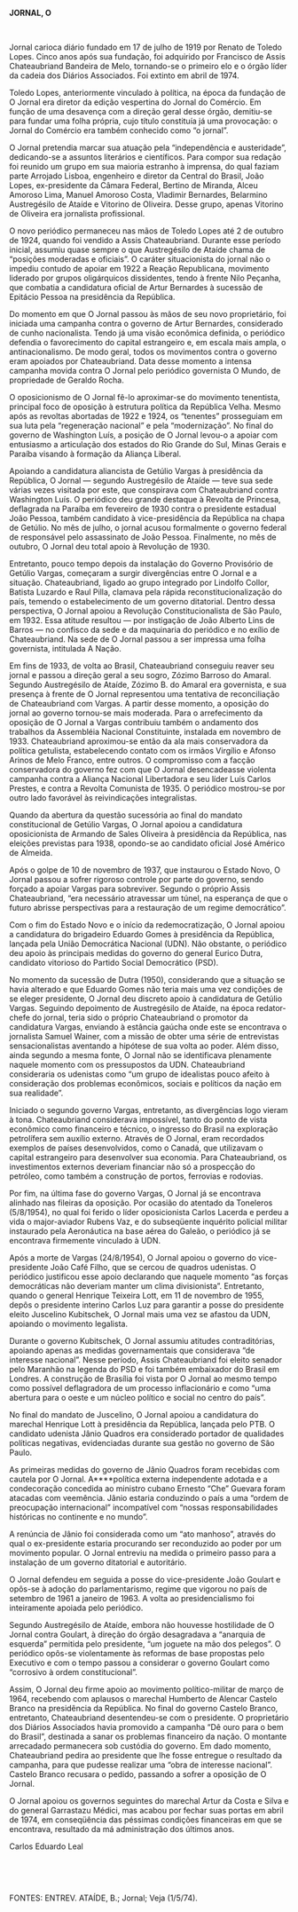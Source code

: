**JORNAL, O**

 

Jornal carioca diário fundado em 17 de julho de 1919 por Renato de
Toledo Lopes. Cinco anos após sua fundação, foi adquirido por Francisco
de Assis Chateaubriand Bandeira de Melo, tornando-se o primeiro elo e o
órgão líder da cadeia dos Diários Associados. Foi extinto em abril de
1974.

Toledo Lopes, anteriormente vinculado à política, na época da fundação
de O Jornal era diretor da edição vespertina do Jornal do Comércio. Em
função de uma desavença com a direção geral desse órgão, demitiu-se para
fundar uma folha própria, cujo título constituía já uma provocação: o
Jornal do Comércio era também conhecido como “o jornal”.

O Jornal pretendia marcar sua atuação pela “independência e
austeridade”, dedicando-se a assuntos literários e científicos. Para
compor sua redação foi reunido um grupo em sua maioria estranho à
imprensa, do qual faziam parte Arrojado Lisboa, engenheiro e diretor da
Central do Brasil, João Lopes, ex-presidente da Câmara Federal, Bertino
de Miranda, Alceu Amoroso Lima, Manuel Amoroso Costa, Vladimir
Bernardes, Belarmino Austregésilo de Ataíde e Vitorino de Oliveira.
Desse grupo, apenas Vitorino de Oliveira era jornalista profissional.

O novo periódico permaneceu nas mãos de Toledo Lopes até 2 de outubro de
1924, quando foi vendido a Assis Chateaubriand. Durante esse período
inicial, assumiu quase sempre o que Austregésilo de Ataíde chama de
“posições moderadas e oficiais”. O caráter situacionista do jornal não o
impediu contudo de apoiar em 1922 a Reação Republicana, movimento
liderado por grupos oligárquicos dissidentes, tendo à frente Nilo
Peçanha, que combatia a candidatura oficial de Artur Bernardes à
sucessão de Epitácio Pessoa na presidência da República.

Do momento em que O Jornal passou às mãos de seu novo proprietário, foi
iniciada uma campanha contra o governo de Artur Bernardes, considerado
de cunho nacionalista. Tendo já uma visão econômica definida, o
periódico defendia o favorecimento do capital estrangeiro e, em escala
mais ampla, o antinacionalismo. De modo geral, todos os movimentos
contra o governo eram apoiados por Chateaubriand. Data desse momento a
intensa campanha movida contra O Jornal pelo periódico governista O
Mundo, de propriedade de Geraldo Rocha.

O oposicionismo de O Jornal fê-lo aproximar-se do movimento tenentista,
principal foco de oposição à estrutura política da República Velha.
Mesmo após as revoltas abortadas de 1922 e 1924, os “tenentes”
prosseguiam em sua luta pela “regeneração nacional” e pela
“modernização”. No final do governo de Washington Luís, a posição de O
Jornal levou-o a apoiar com entusiasmo a articulação dos estados do Rio
Grande do Sul, Minas Gerais e Paraíba visando à formação da Aliança
Liberal.

Apoiando a candidatura aliancista de Getúlio Vargas à presidência da
República, O Jornal — segundo Austregésilo de Ataíde — teve sua sede
várias vezes visitada por este, que conspirava com Chateaubriand contra
Washington Luís. O periódico deu grande destaque à Revolta de Princesa,
deflagrada na Paraíba em fevereiro de 1930 contra o presidente estadual
João Pessoa, também candidato à vice-presidência da República na chapa
de Getúlio. No mês de julho, o jornal acusou formalmente o governo
federal de responsável pelo assassinato de João Pessoa. Finalmente, no
mês de outubro, O Jornal deu total apoio à Revolução de 1930.

Entretanto, pouco tempo depois da instalação do Governo Provisório de
Getúlio Vargas, começaram a surgir divergências entre O Jornal e a
situação. Chateaubriand, ligado ao grupo integrado por Lindolfo Collor,
Batista Luzardo e Raul Pilla, clamava pela rápida reconstitucionalização
do país, temendo o estabelecimento de um governo ditatorial. Dentro
dessa perspectiva, O Jornal apoiou a Revolução Constitucionalista de São
Paulo, em 1932. Essa atitude resultou — por instigação de João Alberto
Lins de Barros — no confisco da sede e da maquinaria do periódico e no
exílio de Chateaubriand. Na sede de O Jornal passou a ser impressa uma
folha governista, intitulada A Nação.

Em fins de 1933, de volta ao Brasil, Chateaubriand conseguiu reaver seu
jornal e passou a direção geral a seu sogro, Zózimo Barroso do Amaral.
Segundo Austregésilo de Ataíde, Zózimo B. do Amaral era governista, e
sua presença à frente de O Jornal representou uma tentativa de
reconciliação de Chateaubriand com Vargas. A partir desse momento, a
oposição do jornal ao governo tornou-se mais moderada. Para o
arrefecimento da oposição de O Jornal a Vargas contribuiu também o
andamento dos trabalhos da Assembléia Nacional Constituinte, instalada
em novembro de 1933. Chateaubriand aproximou-se então da ala mais
conservadora da política getulista, estabelecendo contato com os irmãos
Virgílio e Afonso Arinos de Melo Franco, entre outros. O compromisso com
a facção conservadora do governo fez com que O Jornal desencadeasse
violenta campanha contra a Aliança Nacional Libertadora e seu líder Luís
Carlos Prestes, e contra a Revolta Comunista de 1935. O periódico
mostrou-se por outro lado favorável às reivindicações integralistas.

Quando da abertura da questão sucessória ao final do mandato
constitucional de Getúlio Vargas, O Jornal apoiou a candidatura
oposicionista de Armando de Sales Oliveira à presidência da República,
nas eleições previstas para 1938, opondo-se ao candidato oficial José
Américo de Almeida.

Após o golpe de 10 de novembro de 1937, que instaurou o Estado Novo, O
Jornal passou a sofrer rigoroso controle por parte do governo, sendo
forçado a apoiar Vargas para sobreviver. Segundo o próprio Assis
Chateaubriand, “era necessário atravessar um túnel, na esperança de que
o futuro abrisse perspectivas para a restauração de um regime
democrático”.

Com o fim do Estado Novo e o início da redemocratização, O Jornal apoiou
a candidatura do brigadeiro Eduardo Gomes à presidência da República,
lançada pela União Democrática Nacional (UDN). Não obstante, o periódico
deu apoio às principais medidas do governo do general Eurico Dutra,
candidato vitorioso do Partido Social Democrático (PSD).

No momento da sucessão de Dutra (1950), considerando que a situação se
havia alterado e que Eduardo Gomes não teria mais uma vez condições de
se eleger presidente, O Jornal deu discreto apoio à candidatura de
Getúlio Vargas. Seguindo depoimento de Austregésilo de Ataíde, na época
redator-chefe do jornal, teria sido o próprio Chateaubriand o promotor
da candidatura Vargas, enviando à estância gaúcha onde este se
encontrava o jornalista Samuel Wainer, com a missão de obter uma série
de entrevistas sensacionalistas aventando a hipótese de sua volta ao
poder. Além disso, ainda segundo a mesma fonte, O Jornal não se
identificava plenamente naquele momento com os pressupostos da UDN.
Chateaubriand consideraria os udenistas como “um grupo de idealistas
pouco afeito à consideração dos problemas econômicos, sociais e
políticos da nação em sua realidade”.

Iniciado o segundo governo Vargas, entretanto, as divergências logo
vieram à tona. Chateaubriand considerava impossível, tanto do ponto de
vista econômico como financeiro e técnico, o ingresso do Brasil na
exploração petrolífera sem auxílio externo. Através de O Jornal, eram
recordados exemplos de países desenvolvidos, como o Canadá, que
utilizavam o capital estrangeiro para desenvolver sua economia. Para
Chateaubriand, os investimentos externos deveriam financiar não só a
prospecção do petróleo, como também a construção de portos, ferrovias e
rodovias.

Por fim, na última fase do governo Vargas, O Jornal já se encontrava
alinhado nas fileiras da oposição. Por ocasião do atentado da Toneleros
(5/8/1954), no qual foi ferido o líder oposicionista Carlos Lacerda e
perdeu a vida o major-aviador Rubens Vaz, e do subseqüente inquérito
policial militar instaurado pela Aeronáutica na base aérea do Galeão, o
periódico já se encontrava firmemente vinculado à UDN.

Após a morte de Vargas (24/8/1954), O Jornal apoiou o governo do
vice-presidente João Café Filho, que se cercou de quadros udenistas. O
periódico justificou esse apoio declarando que naquele momento “as
forças democráticas não deveriam manter um clima divisionista”.
Entretanto, quando o general Henrique Teixeira Lott, em 11 de novembro
de 1955, depôs o presidente interino Carlos Luz para garantir a posse do
presidente eleito Juscelino Kubitschek, O Jornal mais uma vez se afastou
da UDN, apoiando o movimento legalista.

Durante o governo Kubitschek, O Jornal assumiu atitudes contraditórias,
apoiando apenas as medidas governamentais que considerava “de interesse
nacional”. Nesse período, Assis Chateaubriand foi eleito senador pelo
Maranhão na legenda do PSD e foi também embaixador do Brasil em Londres.
A construção de Brasília foi vista por O Jornal ao mesmo tempo como
possível deflagradora de um processo inflacionário e como “uma abertura
para o oeste e um núcleo político e social no centro do país”.

No final do mandato de Juscelino, O Jornal apoiou a candidatura do
marechal Henrique Lott à presidência da República, lançada pelo PTB. O
candidato udenista Jânio Quadros era considerado portador de qualidades
políticas negativas, evidenciadas durante sua gestão no governo de São
Paulo.

As primeiras medidas do governo de Jânio Quadros foram recebidas com
cautela por O Jornal. A****política externa independente adotada e a
condecoração concedida ao ministro cubano Ernesto “Che” Guevara foram
atacadas com veemência. Jânio estaria conduzindo o país a uma “ordem de
preocupação internacional” incompatível com “nossas responsabilidades
históricas no continente e no mundo”.

A renúncia de Jânio foi considerada como um “ato manhoso”, através do
qual o ex-presidente estaria procurando ser reconduzido ao poder por um
movimento popular. O Jornal entreviu na medida o primeiro passo para a
instalação de um governo ditatorial e autoritário.

O Jornal defendeu em seguida a posse do vice-presidente João Goulart e
opôs-se à adoção do parlamentarismo, regime que vigorou no país de
setembro de 1961 a janeiro de 1963. A volta ao presidencialismo foi
inteiramente apoiada pelo periódico.

Segundo Austregésilo de Ataíde, embora não houvesse hostilidade de O
Jornal contra Goulart, à direção do órgão desagradava a “anarquia de
esquerda” permitida pelo presidente, “um joguete na mão dos pelegos”. O
periódico opôs-se violentamente às reformas de base propostas pelo
Executivo e com o tempo passou a considerar o governo Goulart como
“corrosivo à ordem constitucional”.

Assim, O Jornal deu firme apoio ao movimento político-militar de março
de 1964, recebendo com aplausos o marechal Humberto de Alencar Castelo
Branco na presidência da República. No final do governo Castelo Branco,
entretanto, Chateaubriand desentendeu-se com o presidente. O
proprietário dos Diários Associados havia promovido a campanha “Dê ouro
para o bem do Brasil”, destinada a sanar os problemas financeiro da
nação. O montante arrecadado permanecera sob custódia do governo. Em
dado momento, Chateaubriand pedira ao presidente que lhe fosse entregue
o resultado da campanha, para que pudesse realizar uma “obra de
interesse nacional”. Castelo Branco recusara o pedido, passando a sofrer
a oposição de O Jornal.

O Jornal apoiou os governos seguintes do marechal Artur da Costa e Silva
e do general Garrastazu Médici, mas acabou por fechar suas portas em
abril de 1974, em conseqüência das péssimas condições financeiras em que
se encontrava, resultado da má administração dos últimos anos.

Carlos Eduardo Leal

 

 

FONTES: ENTREV. ATAÍDE, B.; Jornal; Veja (1/5/74).

 
